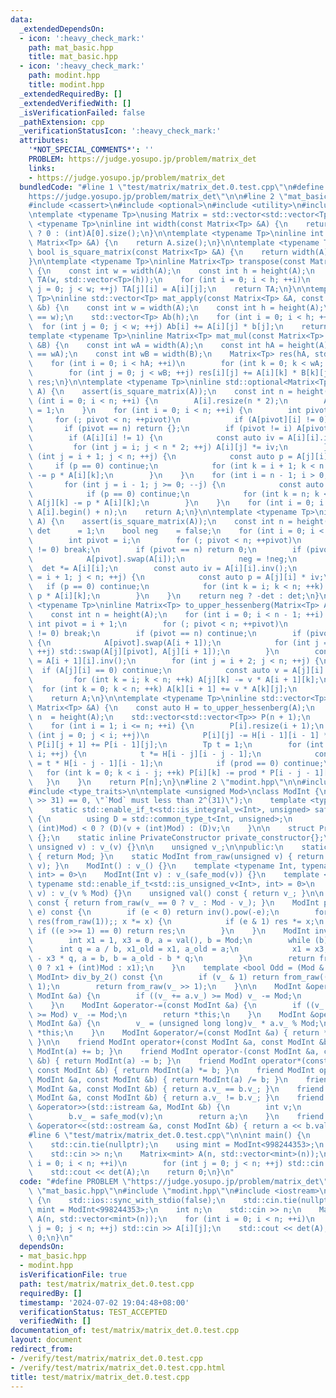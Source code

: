 ```yaml
---
data:
  _extendedDependsOn:
  - icon: ':heavy_check_mark:'
    path: mat_basic.hpp
    title: mat_basic.hpp
  - icon: ':heavy_check_mark:'
    path: modint.hpp
    title: modint.hpp
  _extendedRequiredBy: []
  _extendedVerifiedWith: []
  _isVerificationFailed: false
  _pathExtension: cpp
  _verificationStatusIcon: ':heavy_check_mark:'
  attributes:
    '*NOT_SPECIAL_COMMENTS*': ''
    PROBLEM: https://judge.yosupo.jp/problem/matrix_det
    links:
    - https://judge.yosupo.jp/problem/matrix_det
  bundledCode: "#line 1 \"test/matrix/matrix_det.0.test.cpp\"\n#define PROBLEM \"\
    https://judge.yosupo.jp/problem/matrix_det\"\n\n#line 2 \"mat_basic.hpp\"\n\n\
    #include <cassert>\n#include <optional>\n#include <utility>\n#include <vector>\n\
    \ntemplate <typename Tp>\nusing Matrix = std::vector<std::vector<Tp>>;\n\ntemplate\
    \ <typename Tp>\ninline int width(const Matrix<Tp> &A) {\n    return A.empty()\
    \ ? 0 : (int)A[0].size();\n}\n\ntemplate <typename Tp>\ninline int height(const\
    \ Matrix<Tp> &A) {\n    return A.size();\n}\n\ntemplate <typename Tp>\ninline\
    \ bool is_square_matrix(const Matrix<Tp> &A) {\n    return width(A) == height(A);\n\
    }\n\ntemplate <typename Tp>\ninline Matrix<Tp> transpose(const Matrix<Tp> &A)\
    \ {\n    const int w = width(A);\n    const int h = height(A);\n    Matrix<Tp>\
    \ TA(w, std::vector<Tp>(h));\n    for (int i = 0; i < h; ++i)\n        for (int\
    \ j = 0; j < w; ++j) TA[j][i] = A[i][j];\n    return TA;\n}\n\ntemplate <typename\
    \ Tp>\ninline std::vector<Tp> mat_apply(const Matrix<Tp> &A, const std::vector<Tp>\
    \ &b) {\n    const int w = width(A);\n    const int h = height(A);\n    assert((int)b.size()\
    \ == w);\n    std::vector<Tp> Ab(h);\n    for (int i = 0; i < h; ++i)\n      \
    \  for (int j = 0; j < w; ++j) Ab[i] += A[i][j] * b[j];\n    return Ab;\n}\n\n\
    template <typename Tp>\ninline Matrix<Tp> mat_mul(const Matrix<Tp> &A, const Matrix<Tp>\
    \ &B) {\n    const int wA = width(A);\n    const int hA = height(A);\n    assert(height(B)\
    \ == wA);\n    const int wB = width(B);\n    Matrix<Tp> res(hA, std::vector<Tp>(wB));\n\
    \    for (int i = 0; i < hA; ++i)\n        for (int k = 0; k < wA; ++k)\n    \
    \        for (int j = 0; j < wB; ++j) res[i][j] += A[i][k] * B[k][j];\n    return\
    \ res;\n}\n\ntemplate <typename Tp>\ninline std::optional<Matrix<Tp>> mat_inv(Matrix<Tp>\
    \ A) {\n    assert(is_square_matrix(A));\n    const int n = height(A);\n    for\
    \ (int i = 0; i < n; ++i) {\n        A[i].resize(n * 2);\n        A[i][n + i]\
    \ = 1;\n    }\n    for (int i = 0; i < n; ++i) {\n        int pivot = i;\n   \
    \     for (; pivot < n; ++pivot)\n            if (A[pivot][i] != 0) break;\n \
    \       if (pivot == n) return {};\n        if (pivot != i) A[pivot].swap(A[i]);\n\
    \        if (A[i][i] != 1) {\n            const auto iv = A[i][i].inv();\n   \
    \         for (int j = i; j < n * 2; ++j) A[i][j] *= iv;\n        }\n        for\
    \ (int j = i + 1; j < n; ++j) {\n            const auto p = A[j][i];\n       \
    \     if (p == 0) continue;\n            for (int k = i + 1; k < n * 2; ++k) A[j][k]\
    \ -= p * A[i][k];\n        }\n    }\n    for (int i = n - 1; i > 0; --i) {\n \
    \       for (int j = i - 1; j >= 0; --j) {\n            const auto p = A[j][i];\n\
    \            if (p == 0) continue;\n            for (int k = n; k < n * 2; ++k)\
    \ A[j][k] -= p * A[i][k];\n        }\n    }\n    for (int i = 0; i < n; ++i) A[i].erase(A[i].begin(),\
    \ A[i].begin() + n);\n    return A;\n}\n\ntemplate <typename Tp>\ninline Tp det(Matrix<Tp>\
    \ A) {\n    assert(is_square_matrix(A));\n    const int n = height(A);\n    Tp\
    \ det      = 1;\n    bool neg    = false;\n    for (int i = 0; i < n; ++i) {\n\
    \        int pivot = i;\n        for (; pivot < n; ++pivot)\n            if (A[pivot][i]\
    \ != 0) break;\n        if (pivot == n) return 0;\n        if (pivot != i) {\n\
    \            A[pivot].swap(A[i]);\n            neg = !neg;\n        }\n      \
    \  det *= A[i][i];\n        const auto iv = A[i][i].inv();\n        for (int j\
    \ = i + 1; j < n; ++j) {\n            const auto p = A[j][i] * iv;\n         \
    \   if (p == 0) continue;\n            for (int k = i; k < n; ++k) A[j][k] -=\
    \ p * A[i][k];\n        }\n    }\n    return neg ? -det : det;\n}\n\ntemplate\
    \ <typename Tp>\ninline Matrix<Tp> to_upper_hessenberg(Matrix<Tp> A) {\n    assert(is_square_matrix(A));\n\
    \    const int n = height(A);\n    for (int i = 0; i < n - 1; ++i) {\n       \
    \ int pivot = i + 1;\n        for (; pivot < n; ++pivot)\n            if (A[pivot][i]\
    \ != 0) break;\n        if (pivot == n) continue;\n        if (pivot != i + 1)\
    \ {\n            A[pivot].swap(A[i + 1]);\n            for (int j = 0; j < n;\
    \ ++j) std::swap(A[j][pivot], A[j][i + 1]);\n        }\n        const auto iv\
    \ = A[i + 1][i].inv();\n        for (int j = i + 2; j < n; ++j) {\n          \
    \  if (A[j][i] == 0) continue;\n            const auto v = A[j][i] * iv;\n   \
    \         for (int k = i; k < n; ++k) A[j][k] -= v * A[i + 1][k];\n          \
    \  for (int k = 0; k < n; ++k) A[k][i + 1] += v * A[k][j];\n        }\n    }\n\
    \    return A;\n}\n\ntemplate <typename Tp>\ninline std::vector<Tp> charpoly(const\
    \ Matrix<Tp> &A) {\n    const auto H = to_upper_hessenberg(A);\n    const int\
    \ n  = height(A);\n    std::vector<std::vector<Tp>> P(n + 1);\n    P[0] = {1};\n\
    \    for (int i = 1; i <= n; ++i) {\n        P[i].resize(i + 1);\n        for\
    \ (int j = 0; j < i; ++j)\n            P[i][j] -= H[i - 1][i - 1] * P[i - 1][j],\
    \ P[i][j + 1] += P[i - 1][j];\n        Tp t = 1;\n        for (int j = 1; j <\
    \ i; ++j) {\n            t *= H[i - j][i - j - 1];\n            const auto prod\
    \ = t * H[i - j - 1][i - 1];\n            if (prod == 0) continue;\n         \
    \   for (int k = 0; k < i - j; ++k) P[i][k] -= prod * P[i - j - 1][k];\n     \
    \   }\n    }\n    return P[n];\n}\n#line 2 \"modint.hpp\"\n\n#include <iostream>\n\
    #include <type_traits>\n\ntemplate <unsigned Mod>\nclass ModInt {\n    static_assert((Mod\
    \ >> 31) == 0, \"`Mod` must less than 2^(31)\");\n    template <typename Int>\n\
    \    static std::enable_if_t<std::is_integral_v<Int>, unsigned> safe_mod(Int v)\
    \ {\n        using D = std::common_type_t<Int, unsigned>;\n        return (v %=\
    \ (int)Mod) < 0 ? (D)(v + (int)Mod) : (D)v;\n    }\n\n    struct PrivateConstructor\
    \ {};\n    static inline PrivateConstructor private_constructor{};\n    ModInt(PrivateConstructor,\
    \ unsigned v) : v_(v) {}\n\n    unsigned v_;\n\npublic:\n    static unsigned mod()\
    \ { return Mod; }\n    static ModInt from_raw(unsigned v) { return ModInt(private_constructor,\
    \ v); }\n    ModInt() : v_() {}\n    template <typename Int, typename std::enable_if_t<std::is_signed_v<Int>,\
    \ int> = 0>\n    ModInt(Int v) : v_(safe_mod(v)) {}\n    template <typename Int,\
    \ typename std::enable_if_t<std::is_unsigned_v<Int>, int> = 0>\n    ModInt(Int\
    \ v) : v_(v % Mod) {}\n    unsigned val() const { return v_; }\n\n    ModInt operator-()\
    \ const { return from_raw(v_ == 0 ? v_ : Mod - v_); }\n    ModInt pow(long long\
    \ e) const {\n        if (e < 0) return inv().pow(-e);\n        for (ModInt x(*this),\
    \ res(from_raw(1));; x *= x) {\n            if (e & 1) res *= x;\n           \
    \ if ((e >>= 1) == 0) return res;\n        }\n    }\n    ModInt inv() const {\n\
    \        int x1 = 1, x3 = 0, a = val(), b = Mod;\n        while (b) {\n      \
    \      int q = a / b, x1_old = x1, a_old = a;\n            x1 = x3, x3 = x1_old\
    \ - x3 * q, a = b, b = a_old - b * q;\n        }\n        return from_raw(x1 <\
    \ 0 ? x1 + (int)Mod : x1);\n    }\n    template <bool Odd = (Mod & 1)>\n    std::enable_if_t<Odd,\
    \ ModInt> div_by_2() const {\n        if (v_ & 1) return from_raw((v_ + Mod) >>\
    \ 1);\n        return from_raw(v_ >> 1);\n    }\n\n    ModInt &operator+=(const\
    \ ModInt &a) {\n        if ((v_ += a.v_) >= Mod) v_ -= Mod;\n        return *this;\n\
    \    }\n    ModInt &operator-=(const ModInt &a) {\n        if ((v_ += Mod - a.v_)\
    \ >= Mod) v_ -= Mod;\n        return *this;\n    }\n    ModInt &operator*=(const\
    \ ModInt &a) {\n        v_ = (unsigned long long)v_ * a.v_ % Mod;\n        return\
    \ *this;\n    }\n    ModInt &operator/=(const ModInt &a) { return *this *= a.inv();\
    \ }\n\n    friend ModInt operator+(const ModInt &a, const ModInt &b) { return\
    \ ModInt(a) += b; }\n    friend ModInt operator-(const ModInt &a, const ModInt\
    \ &b) { return ModInt(a) -= b; }\n    friend ModInt operator*(const ModInt &a,\
    \ const ModInt &b) { return ModInt(a) *= b; }\n    friend ModInt operator/(const\
    \ ModInt &a, const ModInt &b) { return ModInt(a) /= b; }\n    friend bool operator==(const\
    \ ModInt &a, const ModInt &b) { return a.v_ == b.v_; }\n    friend bool operator!=(const\
    \ ModInt &a, const ModInt &b) { return a.v_ != b.v_; }\n    friend std::istream\
    \ &operator>>(std::istream &a, ModInt &b) {\n        int v;\n        a >> v;\n\
    \        b.v_ = safe_mod(v);\n        return a;\n    }\n    friend std::ostream\
    \ &operator<<(std::ostream &a, const ModInt &b) { return a << b.val(); }\n};\n\
    #line 6 \"test/matrix/matrix_det.0.test.cpp\"\n\nint main() {\n    std::ios::sync_with_stdio(false);\n\
    \    std::cin.tie(nullptr);\n    using mint = ModInt<998244353>;\n    int n;\n\
    \    std::cin >> n;\n    Matrix<mint> A(n, std::vector<mint>(n));\n    for (int\
    \ i = 0; i < n; ++i)\n        for (int j = 0; j < n; ++j) std::cin >> A[i][j];\n\
    \    std::cout << det(A);\n    return 0;\n}\n"
  code: "#define PROBLEM \"https://judge.yosupo.jp/problem/matrix_det\"\n\n#include\
    \ \"mat_basic.hpp\"\n#include \"modint.hpp\"\n#include <iostream>\n\nint main()\
    \ {\n    std::ios::sync_with_stdio(false);\n    std::cin.tie(nullptr);\n    using\
    \ mint = ModInt<998244353>;\n    int n;\n    std::cin >> n;\n    Matrix<mint>\
    \ A(n, std::vector<mint>(n));\n    for (int i = 0; i < n; ++i)\n        for (int\
    \ j = 0; j < n; ++j) std::cin >> A[i][j];\n    std::cout << det(A);\n    return\
    \ 0;\n}\n"
  dependsOn:
  - mat_basic.hpp
  - modint.hpp
  isVerificationFile: true
  path: test/matrix/matrix_det.0.test.cpp
  requiredBy: []
  timestamp: '2024-07-02 19:04:48+08:00'
  verificationStatus: TEST_ACCEPTED
  verifiedWith: []
documentation_of: test/matrix/matrix_det.0.test.cpp
layout: document
redirect_from:
- /verify/test/matrix/matrix_det.0.test.cpp
- /verify/test/matrix/matrix_det.0.test.cpp.html
title: test/matrix/matrix_det.0.test.cpp
---
```

